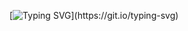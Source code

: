 [![Typing SVG](https://readme-typing-svg.herokuapp.com?color=%2336BCF7&center=true&vCenter=true&multiline=true&width=530&height=106&lines=Hi%2C+My+name+is+Ahmed.;I+love+to+learn+new+computer+technology.)](https://git.io/typing-svg)

